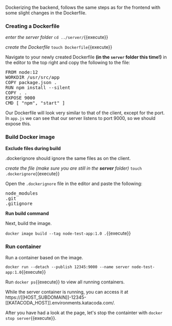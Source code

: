 Dockerizing the backend, follows the same steps as for the frontend with some slight changes in the Dockerfile.

### Creating a Dockerfile

*enter the server folder*
`cd ../server/`{{execute}}

*create the Dockerfile*
`touch Dockerfile`{{execute}}

Navigate to your newly created Dockerfile **(in the `server` folder this time!)** in the editor to the top right and copy the following to the file:

<pre class="file" data-filename="Dockerfile" data-target="replace">
FROM node:12
WORKDIR /usr/src/app
COPY package.json .
RUN npm install --silent
COPY . .
EXPOSE 9000
CMD [ "npm", "start" ]
</pre>

Our Dockerfile will look very similar to that of the client, except for the port. In `app.js` we can see that our server listens to port 9000, so we should expose this.

### Build Docker image

**Exclude files during build**

.dockerignore should ignore the same files as on the client.

*create the file (make sure you are still in the **server** folder)*
`touch .dockerignore`{{execute}} 

Open the `.dockerignore` file in the editor and paste the following:

<pre class="file" data-filename=".dockerignore" data-target="replace">
node_modules 
.git
.gitignore
</pre>

**Run build command**

Next, build the image.

`docker image build --tag node-test-app:1.0 .`{{execute}}

### Run container

Run a container based on the image.

`docker run --detach --publish 12345:9000 --name server node-test-app:1.0`{{execute}}

Run `docker ps`{{execute}} to view all running containers.

While the server container is running, you can access it at https://[[HOST_SUBDOMAIN]]-12345-[[KATACODA_HOST]].environments.katacoda.com/.

After you have had a look at the page, let's stop the containter with `docker stop server`{{execute}}.